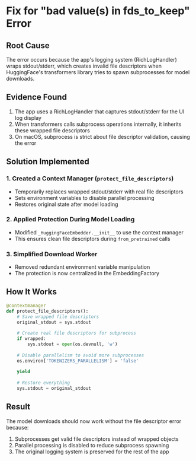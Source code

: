# Fix for "bad value(s) in fds_to_keep" Error

## Root Cause
The error occurs because the app's logging system (RichLogHandler) wraps stdout/stderr, which creates invalid file descriptors when HuggingFace's transformers library tries to spawn subprocesses for model downloads.

## Evidence Found
1. The app uses a RichLogHandler that captures stdout/stderr for the UI log display
2. When transformers calls subprocess operations internally, it inherits these wrapped file descriptors
3. On macOS, subprocess is strict about file descriptor validation, causing the error

## Solution Implemented

### 1. Created a Context Manager (`protect_file_descriptors`)
- Temporarily replaces wrapped stdout/stderr with real file descriptors
- Sets environment variables to disable parallel processing
- Restores original state after model loading

### 2. Applied Protection During Model Loading
- Modified `_HuggingFaceEmbedder.__init__` to use the context manager
- This ensures clean file descriptors during `from_pretrained` calls

### 3. Simplified Download Worker
- Removed redundant environment variable manipulation
- The protection is now centralized in the EmbeddingFactory

## How It Works

```python
@contextmanager
def protect_file_descriptors():
    # Save wrapped file descriptors
    original_stdout = sys.stdout
    
    # Create real file descriptors for subprocess
    if wrapped:
        sys.stdout = open(os.devnull, 'w')
    
    # Disable parallelism to avoid more subprocesses
    os.environ['TOKENIZERS_PARALLELISM'] = 'false'
    
    yield
    
    # Restore everything
    sys.stdout = original_stdout
```

## Result
The model downloads should now work without the file descriptor error because:
1. Subprocesses get valid file descriptors instead of wrapped objects
2. Parallel processing is disabled to reduce subprocess spawning
3. The original logging system is preserved for the rest of the app